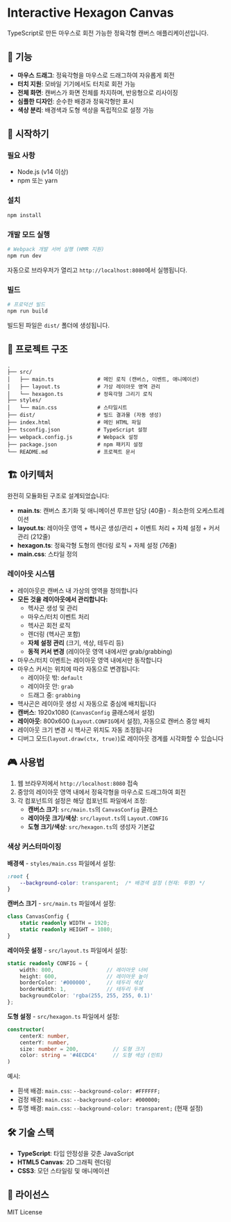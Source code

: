 # Interactive Hexagon Canvas

TypeScript로 만든 마우스로 회전 가능한 정육각형 캔버스 애플리케이션입니다.

## 🎨 기능

- **마우스 드래그**: 정육각형을 마우스로 드래그하여 자유롭게 회전
- **터치 지원**: 모바일 기기에서도 터치로 회전 가능
- **전체 화면**: 캔버스가 화면 전체를 차지하며, 반응형으로 리사이징
- **심플한 디자인**: 순수한 배경과 정육각형만 표시
- **색상 분리**: 배경색과 도형 색상을 독립적으로 설정 가능

## 🚀 시작하기

### 필요 사항

- Node.js (v14 이상)
- npm 또는 yarn

### 설치

```bash
npm install
```

### 개발 모드 실행

```bash
# Webpack 개발 서버 실행 (HMR 지원)
npm run dev
```

자동으로 브라우저가 열리고 `http://localhost:8080`에서 실행됩니다.

### 빌드

```bash
# 프로덕션 빌드
npm run build
```

빌드된 파일은 `dist/` 폴더에 생성됩니다.

## 📂 프로젝트 구조

```
.
├── src/
│   ├── main.ts              # 메인 로직 (캔버스, 이벤트, 애니메이션)
│   ├── layout.ts            # 가상 레이아웃 영역 관리
│   └── hexagon.ts           # 정육각형 그리기 로직
├── styles/
│   └── main.css             # 스타일시트
├── dist/                    # 빌드 결과물 (자동 생성)
├── index.html               # 메인 HTML 파일
├── tsconfig.json            # TypeScript 설정
├── webpack.config.js        # Webpack 설정
├── package.json             # npm 패키지 설정
└── README.md                # 프로젝트 문서
```

## 🏗️ 아키텍처

완전히 모듈화된 구조로 설계되었습니다:

- **main.ts**: 캔버스 초기화 및 애니메이션 루프만 담당 (40줄) - 최소한의 오케스트레이션
- **layout.ts**: 레이아웃 영역 + 헥사곤 생성/관리 + 이벤트 처리 + 자체 설정 + 커서 관리 (212줄)
- **hexagon.ts**: 정육각형 도형의 렌더링 로직 + 자체 설정 (76줄)
- **main.css**: 스타일 정의

### 레이아웃 시스템
- 레이아웃은 캔버스 내 가상의 영역을 정의합니다
- **모든 것을 레이아웃에서 관리합니다:**
  - 헥사곤 생성 및 관리
  - 마우스/터치 이벤트 처리
  - 헥사곤 회전 로직
  - 렌더링 (헥사곤 포함)
  - **자체 설정 관리** (크기, 색상, 테두리 등)
  - **동적 커서 변경** (레이아웃 영역 내에서만 grab/grabbing)
- 마우스/터치 이벤트는 레이아웃 영역 내에서만 동작합니다
- 마우스 커서는 위치에 따라 자동으로 변경됩니다:
  - 레이아웃 밖: `default`
  - 레이아웃 안: `grab`
  - 드래그 중: `grabbing`
- 헥사곤은 레이아웃 생성 시 자동으로 중심에 배치됩니다
- **캔버스**: 1920x1080 (`CanvasConfig` 클래스에서 설정)
- **레이아웃**: 800x600 (`Layout.CONFIG`에서 설정), 자동으로 캔버스 중앙 배치
- 레이아웃 크기 변경 시 헥사곤 위치도 자동 조정됩니다
- 디버그 모드(`layout.draw(ctx, true)`)로 레이아웃 경계를 시각화할 수 있습니다

## 🎮 사용법

1. 웹 브라우저에서 `http://localhost:8080` 접속
2. 중앙의 레이아웃 영역 내에서 정육각형을 마우스로 드래그하여 회전
3. 각 컴포넌트의 설정은 해당 컴포넌트 파일에서 조정:
   - **캔버스 크기**: `src/main.ts`의 `CanvasConfig` 클래스
   - **레이아웃 크기/색상**: `src/layout.ts`의 `Layout.CONFIG`
   - **도형 크기/색상**: `src/hexagon.ts`의 생성자 기본값

### 색상 커스터마이징

**배경색** - `styles/main.css` 파일에서 설정:
```css
:root {
    --background-color: transparent;  /* 배경색 설정 (현재: 투명) */
}
```

**캔버스 크기** - `src/main.ts` 파일에서 설정:
```typescript
class CanvasConfig {
    static readonly WIDTH = 1920;
    static readonly HEIGHT = 1080;
}
```

**레이아웃 설정** - `src/layout.ts` 파일에서 설정:
```typescript
static readonly CONFIG = {
    width: 800,                 // 레이아웃 너비
    height: 600,                // 레이아웃 높이
    borderColor: '#000000',     // 테두리 색상
    borderWidth: 1,             // 테두리 두께
    backgroundColor: 'rgba(255, 255, 255, 0.1)'
};
```

**도형 설정** - `src/hexagon.ts` 파일에서 설정:
```typescript
constructor(
    centerX: number,
    centerY: number,
    size: number = 200,           // 도형 크기
    color: string = '#4ECDC4'     // 도형 색상 (민트)
)
```

예시:
- 흰색 배경: `main.css`: `--background-color: #FFFFFF;`
- 검정 배경: `main.css`: `--background-color: #000000;`
- 투명 배경: `main.css`: `--background-color: transparent;` (현재 설정)

## 🛠️ 기술 스택

- **TypeScript**: 타입 안정성을 갖춘 JavaScript
- **HTML5 Canvas**: 2D 그래픽 렌더링
- **CSS3**: 모던 스타일링 및 애니메이션

## 📝 라이선스

MIT License

